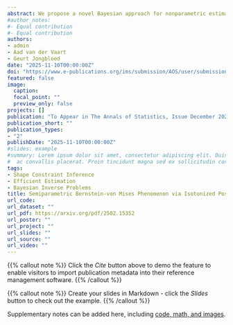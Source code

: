 ```yaml
---
abstract: We propose a novel Bayesian approach for nonparametric estimation in Wicksell's problem. We deviate from the classical Bayesian nonparametric approach, which would place a Dirichlet Process (DP) prior on the distribution function of the unobservables, by directly placing a DP prior on the distribution function of the observables. Our method offers computational simplicity due to the conjugacy of the posterior and allows for asymptotically efficient estimation by projecting the posterior onto the subspace of square integrable increasing, right-continuous functions. Indeed, the resulting Isotonized Inverse Posterior (IIP) satisfies a Bernstein-von Mises (BvM) phenomenon with minimax asymptotic variance, that depends on the degree of Hölder continuity of the true cdf at the estimation point. Since the IIP gives automatic uncertainty quantification, it eliminates the need to estimate the smoothness of the underlying cdf and other any other parameter. Our results provide the first semiparametric Bernstein–von Mises theorem for projection-based posteriors with a DP prior in inverse problems.
#author_notes:
#- Equal contribution
#- Equal contribution
authors:
- admin
- Aad van der Vaart
- Geurt Jongbloed
date: "2025-11-10T00:00:00Z"
doi: "https://www.e-publications.org/ims/submission/AOS/user/submissionFile/69144?confirm=e5c8efd9"
featured: false
image:
  caption: 
  focal_point: ""
  preview_only: false
projects: []
publication: "To Appear in The Annals of Statistics, Issue December 2025"
publication_short: ""
publication_types:
- "2"
publishDate: "2025-11-10T00:00:00Z"
#slides: example
#summary: Lorem ipsum dolor sit amet, consectetur adipiscing elit. Duis posuere tellus
#  ac convallis placerat. Proin tincidunt magna sed ex sollicitudin condimentum.
tags:
- Shape Constraint Inference
- Efficient Estimation
- Bayesian Inverse Problems
title: Semiparametric Bernstein-von Mises Phenomenon via Isotonized Posterior in Wicksell's problem
url_code: 
url_dataset: ""
url_pdf: https://arxiv.org/pdf/2502.15352
url_poster: ""
url_project: ""
url_slides: ""
url_source: ""
url_video: ""
---
```


{{% callout note %}}
Click the *Cite* button above to demo the feature to enable visitors to import publication metadata into their reference management software.
{{% /callout %}}

{{% callout note %}}
Create your slides in Markdown - click the *Slides* button to check out the example.
{{% /callout %}}

Supplementary notes can be added here, including [code, math, and images](https://wowchemy.com/docs/writing-markdown-latex/).

